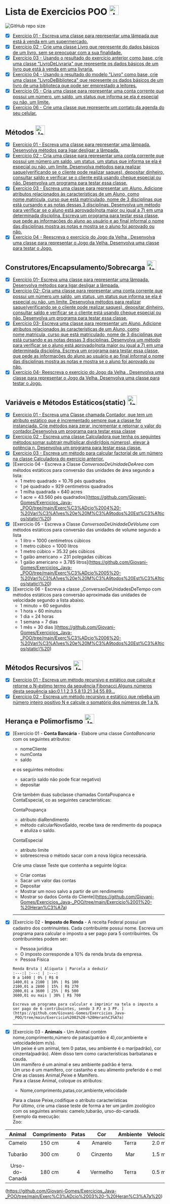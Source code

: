  # Lista de Exercicios POO <img align="" alt="Java" height="30" width="" src="https://cdn.jsdelivr.net/gh/devicons/devicon/icons/java/java-original.svg"/>
 ![GitHub repo size](https://img.shields.io/github/repo-size/Giovani-Gomes/Exercicios_Java-_POO)

- [x] [Exercício 01 - Escreva uma classe para representar uma lâmpada que está á venda em um supermercado.](https://github.com/Giovani-Gomes/Exercicios_Java-_POO/tree/main/Exerc%C3%ADcio%2001)
- [x] [Exercício 02 - Crie uma classe Livro que represente do dados básicos de um livro, sem se preocupar com a sua finalidade.](https://github.com/Giovani-Gomes/Exercicios_Java-_POO/tree/main/Exercicio%2002)
- [x] [Exercício 03 - Usando o resultado do exercício anterior como base, crie uma classe "LivroDeLivraria" que represente os dados básicos de um livro que está à venda em uma livraria.](https://github.com/Giovani-Gomes/Exercicios_Java-_POO/tree/main/Exerc%C3%ADcio%2003)
- [x] [Exercício 04 - Usando o resultado do modelo "Livro" como base, crie uma classe "LivroDeBiblioteca" que represente os dados básicos de um livro de uma biblioteca que pode ser emprestado a leitores.](https://github.com/Giovani-Gomes/Exercicios_Java-_POO/tree/main/Exerc%C3%ADcio%2004)
- [x] [Exercício 05 - Cria uma classe para representar uma conta corrente que possui um número, um saldo, um status que informa se ela é especial ou não, um limite.](https://github.com/Giovani-Gomes/Exercicios_Java-_POO/tree/main/Exerc%C3%ADcio%2005)
- [x] [Exercício 06 - Crie uma classe que represente um contato da agenda do seu celular.](https://github.com/Giovani-Gomes/Exercicios_Java-_POO/tree/main/Exerc%C3%ADcio%2006)

## Métodos <img align="" alt="Java" height="30" width="" src="https://cdn.jsdelivr.net/gh/devicons/devicon/icons/java/java-original.svg"/>

- [x] [Exercício 01 - Escreva uma classe para representar uma lâmpada. Desenvolva métodos para ligar,desligar a lâmpada.](https://github.com/Giovani-Gomes/Exercicios_Java-_POO/tree/main/Exerc%C3%ADcio%2001%20-%20M%C3%A9todos)
- [x] [Exercício 02 - Cria uma classe para representar uma conta corrente que possui um número,um saldo, um status, um status que informa se ela é especial ou não, um limite. Desenvolva métodos para realizar saque(verificando se o cliente pode realizar saques), depositar dinheiro, consultar saldo e verificar se o cliente está usando cheque especial ou não. Desenvolva um programa para testar essa classe.](https://github.com/Giovani-Gomes/Exercicios_Java-_POO/tree/main/Exerc%C3%ADcio%2002%20-%20M%C3%A9todos)
- [x] [Exercício 03 - Escreva uma classe para representar um Aluno. Adicione atributos relacionados às características de um Aluno, como nome,matricula, curso que está matriculado, nome de 3 disciplinas que está cursando e as notas dessas 3 disciplinas. Desenvolva um método para verificar se o aluno está aprovado(nota maior ou igual a 7) em uma determinada disciplina. Escreva um programa para testar essa classe, que pede as informações do aluno ao usuário e ao final informal o nome das disciplinas mostra as notas e mostra se o aluno foi aprovado ou não.](https://github.com/Giovani-Gomes/Exercicios_Java-_POO/tree/main/Exerc%C3%ADcio%2003%20-%20M%C3%A9todos)
- [x] [Exercício 04 - Reescreva o exercício do Jogo da Velha . Desenvolva uma classe para representar o Jogo da Velha. Desenvolva uma classe para testar o Jogo. ](https://github.com/Giovani-Gomes/Exercicios_Java-_POO/tree/main/Exerc%C3%ADcio%2004%20-%20M%C3%A9todos)

## Construtores/Encapsulamento/Sobrecarga <img align="" alt="Java" height="30" width="" src="https://cdn.jsdelivr.net/gh/devicons/devicon/icons/java/java-original.svg"/>

- [x] [Exercício 01- Escreva uma classe para representar uma lâmpada. Desenvolva métodos para ligar,desligar a lâmpada.](https://github.com/Giovani-Gomes/Exercicios_Java-_POO/tree/main/Exerc%C3%ADcio%2001%20-%20Contrutores%5CEncapsulamento%5CSobrecarga)
- [x] [Exercício 02-  Cria uma classe para representar uma conta corrente que possui um número,um saldo, um status, um status que informa se ela é especial ou não, um limite. Desenvolva métodos para realizar saque(verificando se o cliente pode realizar saques), depositar dinheiro, consultar saldo e verificar se o cliente está usando cheque especial ou não. Desenvolva um programa para testar essa classe.](https://github.com/Giovani-Gomes/Exercicios_Java-_POO/tree/main/Exerc%C3%ADcio%2002%20-%20Construtores%5CEncapsulamento%5CSobrecarga)
- [x] [Exercício 03- Escreva uma classe para representar um Aluno. Adicione atributos relacionados às características de um Aluno, como nome,matricula, curso que está matriculado, nome de 3 disciplinas que está cursando e as notas dessas 3 disciplinas. Desenvolva um método para verificar se o aluno está aprovado(nota maior ou igual a 7) em uma determinada disciplina. Escreva um programa para testar essa classe, que pede as informações do aluno ao usuário e ao final informal o nome das disciplinas mostra as notas e mostra se o aluno foi aprovado ou não.](https://github.com/Giovani-Gomes/Exercicios_Java-_POO/tree/main/Exerc%C3%ADcio%2003%20-%20Construtores%5CEncapsulamento%5CSobrecarga)
- [x] [Exercício 04- Reescreva o exercício do Jogo da Velha . Desenvolva uma classe para representar o Jogo da Velha. Desenvolva uma classe para testar o Jogo.](https://github.com/Giovani-Gomes/Exercicios_Java-_POO/tree/main/Exerc%C3%ADcio%2004%20-%20Construtores%5CEncapsulamento%5CSobrecarga)

## Variáveis e Métodos Estáticos(static) <img align="" alt="Java" height="30" width="" src="https://cdn.jsdelivr.net/gh/devicons/devicon/icons/java/java-original.svg"/>

- [x] [Exercicio 01 - Escreva uma Classe chamada Contador, que tem um atributo estático que é incrementado sempre que a classe for instanciada. Crie métodos para zerar, incrementar e retornar o valor do contador.Desenvolva um programa para testar essa classe](https://github.com/Giovani-Gomes/Exercicios_Java-_POO/tree/main/Exerc%C3%ADcio%2001%20-%20Vari%C3%A1ves%20e%20M%C3%A9todos%20Est%C3%A1ticos(static))
- [x] [Exercicio 02 - Escreva uma classe Calculadora que tenha os seguintes métodos:somar,subtrair,multiplicar,dividir(dois números), elevar à potência n. Desenvolva um programa para testar essa classe.](https://github.com/Giovani-Gomes/Exercicios_Java-_POO/tree/main/Exerc%C3%ADcio%2002%20-%20Vari%C3%A1ves%20e%20M%C3%A9todos%20Est%C3%A1ticos(static)%20)
- [x] [Exercicio 03 - Escreva um método para calcular factorial de um número na classe Calculadora do exercício anterior.](https://github.com/Giovani-Gomes/Exercicios_Java-_POO/tree/main/Exerc%C3%ADcio%2003%20-%20Vari%C3%A1ves%20e%20M%C3%A9todos%20Est%C3%A1ticos(static)%20       )
- [x] [Exercicio 04 - Escreva a Classe _ConversaoDeUnidadeDeArea_ com métodos estáticos para conversão das unidades de área segundo a lista:
    * 1 metro quadrado = 10.76 pés quadrados
    * 1 pé quadrado = 929 centímetros quadrados
    * 1 milha quadrada = 640 acres
    * 1 acre = 43.560 pés quadrados](https://github.com/Giovani-Gomes/Exercicios_Java-_POO/tree/main/Exerc%C3%ADcio%2004%20-%20Vari%C3%A1ves%20e%20M%C3%A9todos%20Est%C3%A1ticos(static)%20)
- [x] [Exercicio 05 - Escreva a Classe _ConversaoDeUnidadeDeVolume_ com métodos estáticos para conversão das unidades de volume segundo a lista
    * 1 litro = 1000 centímetros cúbicos
    * 1 metro cúbico = 1000 litros
    * 1 metro cúbico = 35.32 pés cúbicos
    * 1 galão americano = 231 polegadas cúbicas
    * 1 galão americano = 3.785 litros](https://github.com/Giovani-Gomes/Exercicios_Java-_POO/tree/main/Exerc%C3%ADcio%2005%20-%20Vari%C3%A1ves%20e%20M%C3%A9todos%20Est%C3%A1ticos(static)%20)
- [x] [Exercicio 06 - Escreva a classe _ConversaoDeUnidadesDeTempo com métodos estáticos para conversão aproximada das unidades de velocidade segundo a lista abaixo.
    * 1 minuto = 60 segundos
    * 1 hora = 60 minutos
    * 1 dia = 24 horas
    * 1 semana = 7 dias
    * 1 mês = 30 dias ](https://github.com/Giovani-Gomes/Exercicios_Java-_POO/tree/main/Exerc%C3%ADcio%2006%20-%20Vari%C3%A1ves%20e%20M%C3%A9todos%20Est%C3%A1ticos(static)%20)

## Métodos Recursivos <img align="" alt="Java" height="30" width="" src="https://cdn.jsdelivr.net/gh/devicons/devicon/icons/java/java-original.svg"/>

- [x] [Exercício 01 - Escreva um método recursivo e estático que calcule e retorne o N-éstimo termo da sequência Fibonacci.Alguns números desta sequência são:0,1,1,2,3,5,8,13,21,34,55,89...](https://github.com/Giovani-Gomes/Exercicios_Java-_POO/tree/main/Exerc%C3%ADcio%2001%20-%20M%C3%A9todos%20Recursivos)
- [x] [Exercício 02 - Escreva um método recursivo e estático que rebeba um número inteiro positivo N e calcule o somatório dos números de 1 a N.](https://github.com/Giovani-Gomes/Exercicios_Java-_POO/tree/main/Exerc%C3%ADcio%2002%20-%20M%C3%A9todos%20Recursivos%20)

## Herança e Polimorfismo <img align="" alt="Java" height="30" width="" src="https://cdn.jsdelivr.net/gh/devicons/devicon/icons/java/java-original.svg"/>

- [x] [Exercício 01 - __Conta Bancária__ -  Elabore uma classe _ContaBancaria_ com os seguintes atributos:
  * nomeCliente
  * numConta
  * saldo
  
  e os seguintes métodos:
  * sacar(o saldo não pode ficar negativo)
  * depositar
  
  Crie também duas subclasse chamadas ContaPoupanca e ContaEspecial, co as seguintes características:
  
  ContaPoupança
  * atributo diaRendimento
  * método calcularNovoSaldo, recebe taxa de rendimento da poupaça e atuliza o saldo.
    
  ContaEspecial
  * atributo limite
  * sobreescreva o método sacar com a nova lógica necessária.
   
   Crie uma classe Teste que contenha a seguinte lógica:
   * Criar contas
   * Sacar um valor das contas 
   * Depositar
   * Mostrar um novo salvo a partir de um rendimento
   * Mostrar so dados Conta do Cliente](https://github.com/Giovani-Gomes/Exercicios_Java-_POO/tree/main/Exercicio%2001%20-%20Heran%C3%A7a)
    <hr>  
-  [x] [Exercício 02 - __Imposto de Renda__ - A receita Federal possui um cadastro dos contrinuintes. Cada contribuinte possui nome. Escreva um programa para calcular o imposto a ser pago para 5 contribuintes. Os contribunintes podem ser:
     * Pessoa jurídica
     * O imposto corresponde a 10% da renda bruta da empresa.
     * Pessoa Física
  
      Renda Bruta | Alíquota | Parcela a deduzir 
      :---:| :---: | :---:
      0 a 1400 | 0% | R$ 0
      1400,01 a 2100 | 10% | R$ 100
      2100,01 a 2800 | 15% | R$ 270
      2800,01 a 3600 | 25% | R$ 500
      3600,01 ou mais | 30% | R$ 700
   
      Escreva um programa para calcular e imprimir na tela o imposto a ser pago de 6 contribuintes, sendo 3 PJ e 3 PF. ](https://github.com/Giovani-Gomes/Exercicios_Java-_POO/tree/main/Exercicio%2002%20-%20Heran%C3%A7a)
    <hr>
- [x] [Exercício 03 - __Animais__ - Um Animal contém nome,comprimento,número de patas(patrão é 4),cor,ambiente e velocidade(em m/s). <br> Um peixe é um animal, tem 0 patas, seu ambiente é o mar(padrão), cor cinzenta(padrão). Além disso tem como características barbatanas e cauda. <br> Um mamífero é um animal e seu ambiente padrão é terra. <br> Um urso é um mamífero, cor castanho e seu alimento preferido é o mel <br> Crie as classes Animal,Peixe e Mamífero. <br> Para a classe  Animal, coloque os atributos:
    * Nome,comprimento,patas,cor,ambiente,velocidade

    Para a classe Peixe,codifique o atributo características <br> Por último, crie uma classe teste de forma a ter um jardim zoológico com os seguintes animais: camelo,tubarão, urso-do-canadá. <br>
Exemplo da execução: <br>
Zoo:

Animal | Comprimento | Patas | Cor | Ambiente | Velocidade | Caracteística  
:---:| :---: | :---: | :---:| :---: | :---: | :---:
Camelo | 150 cm | 4 | Amarelo | Terra | 2.0 m/s |
Tubarão| 300 cm | 0 | Cinzento | Mar | 1.5 m/s | Barbatanas e cauda 
Urso-do- Canadá |180 cm | 4 | Vermelho | Terra | 0.5 m/s
 
(https://github.com/Giovani-Gomes/Exercicios_Java-_POO/tree/main/Exerc%C3%ADcio%2003%20-%20Heran%C3%A7a%20)

